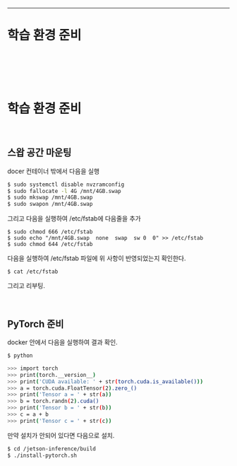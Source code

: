 
-----
# 학습  환경 준비
<br><br><br><br>

# 학습 환경 준비

<br>

## 스왑 공간 마운팅

docer 컨테이너 밖에서 다음을 실행

```bash
$ sudo systemctl disable nvzramconfig
$ sudo fallocate -l 4G /mnt/4GB.swap
$ sudo mkswap /mnt/4GB.swap
$ sudo swapon /mnt/4GB.swap
```

그리고 다음을 실행하여 /etc/fstab에 다음줄을 추가

```
$ sudo chmod 666 /etc/fstab 
$ sudo echo "/mnt/4GB.swap  none  swap  sw 0  0" >> /etc/fstab
$ sudo chmod 644 /etc/fstab
```

다음을 실행하여 /etc/fstab 파일에 위 사항이 반영되었는지 확인한다.
```
$ cat /etc/fstab
```

그리고 리부팅.

<br>

## PyTorch 준비

docker 안에서 다음을 실행하여 결과 확인.

```bash
$ python

>>> import torch
>>> print(torch.__version__)
>>> print('CUDA available: ' + str(torch.cuda.is_available()))
>>> a = torch.cuda.FloatTensor(2).zero_()
>>> print('Tensor a = ' + str(a))
>>> b = torch.randn(2).cuda()
>>> print('Tensor b = ' + str(b))
>>> c = a + b
>>> print('Tensor c = ' + str(c))
```

만약 설치가 안되어 있다면 다음으로 설치.

```bash
$ cd /jetson-inference/build
$ ./install-pytorch.sh
```

<br>

